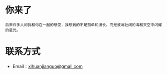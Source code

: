 # 你来了

```
后来许多人问我和你在一起的感受，我想到的不是孤单和漫长，而是波澜壮阔的海和天空中闪耀的星光。
```

# 联系方式

- Email：xihuanjianguo@gmail.com
